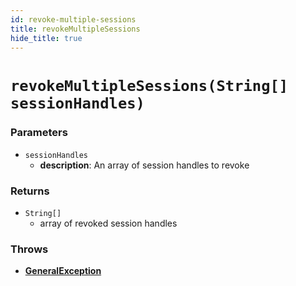```yaml
---
id: revoke-multiple-sessions
title: revokeMultipleSessions
hide_title: true
---
```


# `revokeMultipleSessions(String[] sessionHandles)`
### Parameters
- `sessionHandles`
    - **description**: An array of session handles to revoke

### Returns
- `String[]`
    - array of revoked session handles

### Throws
- **[GeneralException](./error-handling/general-error)**